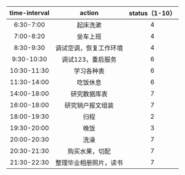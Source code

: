 | time-interval | action | status（1-10） |
| :------:| :------: | :------: |
| 6:30-7:00 | 起床洗漱 | 4 |
| 7:00-8:20 | 坐车上班 | 4 |
| 8:30-9:30 | 调试空调，恢复工作环境 | 4 |
| 9:30-10:30 | 调试123，重启服务 | 6 |
| 10:30-11:30 | 学习各种表 | 6 |
| 11:30-14:00 | 吃饭休息 | 6 |
| 14:00-18:00 | 研究数据库表 | 7 |
| 16:00-18:00 | 研究销户报文组装 | 7 |
| 18:00-19:30 | 归程 | 2 |
| 19:30-20:00 | 晚饭 | 3 |
| 20:00-20:30 | 洗澡 | 7 |
| 20:30-21:30 | 购买水果，切配 | 7 |
| 21:30-22:30 | 整理毕业相册照片，读书 | 7 |
